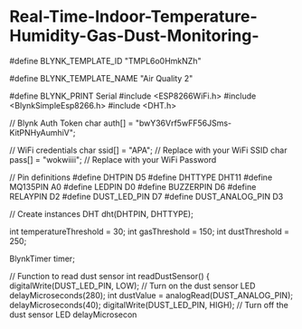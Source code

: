 # Real-Time-Indoor-Temperature-Humidity-Gas-Dust-Monitoring-

#define BLYNK_TEMPLATE_ID "TMPL6o0HmkNZh"

#define BLYNK_TEMPLATE_NAME "Air Quality 2"

#define BLYNK_PRINT Serial
#include <ESP8266WiFi.h>
#include <BlynkSimpleEsp8266.h>
#include <DHT.h>

// Blynk Auth Token
char auth[] = "bwY36Vrf5wFF56JSms-KitPNHyAumhiV";

// WiFi credentials
char ssid[] = "APA";  // Replace with your WiFi SSID
char pass[] = "wokwiiii";  // Replace with your WiFi Password

// Pin definitions
#define DHTPIN D5
#define DHTTYPE DHT11
#define MQ135PIN A0
#define LEDPIN D0
#define BUZZERPIN D6
#define RELAYPIN D2
#define DUST_LED_PIN D7
#define DUST_ANALOG_PIN D3

// Create instances
DHT dht(DHTPIN, DHTTYPE);

int temperatureThreshold = 30;
int gasThreshold = 150;
int dustThreshold = 250;

BlynkTimer timer;

// Function to read dust sensor
int readDustSensor() {
  digitalWrite(DUST_LED_PIN, LOW); // Turn on the dust sensor LED
  delayMicroseconds(280);
  int dustValue = analogRead(DUST_ANALOG_PIN);
  delayMicroseconds(40);
  digitalWrite(DUST_LED_PIN, HIGH); // Turn off the dust sensor LED
  delayMicrosecon
